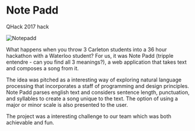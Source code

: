 # Note Padd
QHack 2017 hack

![Notepadd](https://github.com/wenbenz/quacks17/public/logo.png "Notepadd")

What happens when you throw 3 Carleton students into a 36 hour hackathon with a Waterloo student? For us, it was Note Padd (tripple entendre - can you find all 3 meanings?), a web application that takes text and composes a song from it.

The idea was pitched as a interesting way of exploring natural language processing that incorporates a staff of programming and design principles. Note Padd parses english text and considers sentence length, punctuation, and syllables to create a song unique to the text. The option of using a major or minor scale is also presented to the user.

The project was a interesting challenge to our team which was both achievable and fun.
